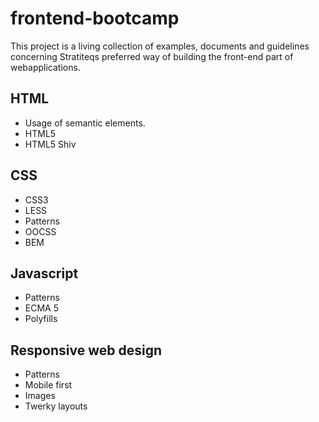 frontend-bootcamp
=================

This project is a living collection of examples, documents and guidelines concerning Stratiteqs preferred way of building the front-end part of webapplications.

## HTML
-  Usage of semantic elements.
-  HTML5
-  HTML5 Shiv

## CSS
-  CSS3
-  LESS
-  Patterns
-  OOCSS
-  BEM

## Javascript
-  Patterns
-  ECMA 5
-  Polyfills

## Responsive web design
-  Patterns
-  Mobile first
-  Images
-  Twerky layouts
